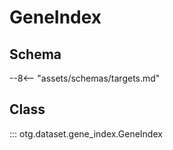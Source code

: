 # GeneIndex

## Schema

--8<-- "assets/schemas/targets.md"

## Class

::: otg.dataset.gene_index.GeneIndex
